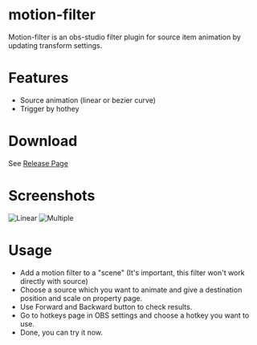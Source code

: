 # motion-filter
Motion-filter is an obs-studio filter plugin for source item animation by updating transform settings.
# Features
- Source animation (linear or bezier curve)
- Trigger by hothey
# Download
See [Release Page](https://github.com/CatxFish/motion-filter/releases)
# Screenshots
![Linear](https://github.com/CatxFish/motion-filter/blob/master/img/motion.gif)
![Multiple](https://github.com/CatxFish/motion-filter/blob/master/img/motion3.gif)
# Usage
- Add a motion filter to a "scene" (It's important, this filter won't work directly with source)
- Choose a source which you want to animate and give a destination position and scale on property page.
- Use Forward and Backward button to check results.
- Go to hotkeys page in OBS settings and choose a hotkey you want to use.
- Done, you can try it now.
